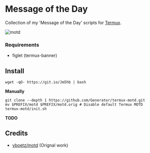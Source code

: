 # Message of the Day

Collection of my 'Message of the Day' scripts for [Termux](https://termux.com/).

![motd](motd.png)


### Requirements

* figlet (termux-banner)


## Install
    wget -qO- https://git.io/Jm5hb | bash

**Manually**

    git clone --depth 1 https://github.com/Generator/termux-motd.git
    mv $PREFIX/motd $PREFIX/motd.orig # Disable default Termux MOTD
    termux-motd/init.sh
**TODO**

## Credits

* [yboetz/motd](https://github.com/yboetz/motd) (Orignal work)
